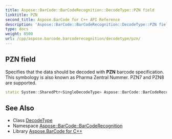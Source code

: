 ```yaml
---
title: Aspose::BarCode::BarCodeRecognition::DecodeType::PZN field
linktitle: PZN
second_title: Aspose.BarCode for C++ API Reference
description: 'Aspose::BarCode::BarCodeRecognition::DecodeType::PZN field. Specifies that the data should be decoded with PZN barcode specification. This symbology is also known as Pharma Zentral Nummer. PZN7 and PZN8 are supported in C++.'
type: docs
weight: 8500
url: /cpp/aspose.barcode.barcoderecognition/decodetype/pzn/
---
```

## PZN field


Specifies that the data should be decoded with **PZN** barcode specification. This symbology is also known as Pharma Zentral Nummer. PZN7 and PZN8 are supported.

```cpp
static System::SharedPtr<SingleDecodeType> Aspose::BarCode::BarCodeRecognition::DecodeType::PZN
```

## See Also

* Class [DecodeType](../)
* Namespace [Aspose::BarCode::BarCodeRecognition](../../)
* Library [Aspose.BarCode for C++](../../../)
